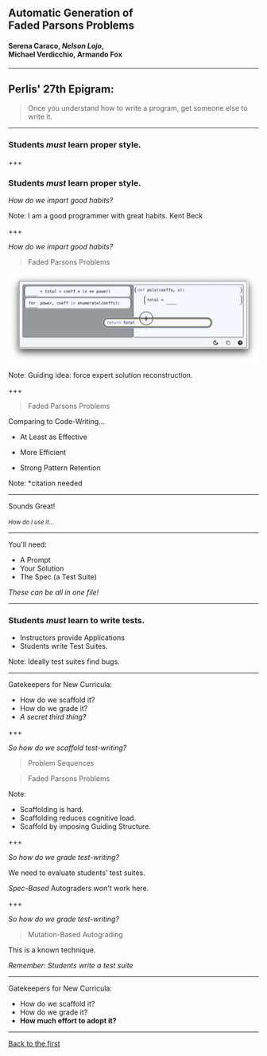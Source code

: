 <!-- todo: prairielearn, adoption, fppgen -->
## Automatic Generation of <br> Faded Parsons Problems
#### **Serena Caraco**, *Nelson Lojo*, <br> Michael Verdicchio, Armando Fox

---

## Perlis' 27th Epigram:
> Once you understand how to write a program,
> get someone else to write it.

---
<!-- .slide: data-auto-animate -->

### Students *must* learn proper style.

+++
<!-- .slide: data-auto-animate -->

### Students *must* learn proper style.

*How do we impart good habits?*

Note: I am a good programmer with great habits. Kent Beck

+++
<!-- .slide: data-auto-animate -->

*How do we impart good habits?*

> Faded Parsons Problems

![a simple FPP](img/dragging-simple.png)

Note: Guiding idea: force expert solution reconstruction.

+++
<!-- .slide: data-auto-animate -->

> Faded Parsons Problems

Comparing to Code-Writing...
- At Least as Effective
<!-- .element: class="fragment fade-in" -->
- More Efficient
<!-- .element: class="fragment fade-in" -->
- Strong Pattern Retention
<!-- .element: class="fragment fade-in" -->

Note: \*citation needed

---

Sounds Great!

<i><small>How do I use it...</small></i>

---

You'll need:

- A Prompt
- Your Solution
- The Spec (a Test Suite)

*These can be all in one file!*

<!-- +++ -->

<!-- todo: adoption -->

---

### Students *must* learn to write tests.

- Instructors provide Applications
- Students write Test Suites.

Note: Ideally test suites find bugs.

---

Gatekeepers for New Curricula:
- How do we scaffold it?
- How do we grade it?
- *A secret third thing?*

+++

*So how do we scaffold test-writing?*

> Problem Sequences

> Faded Parsons Problems


Note:
- Scaffolding is hard.
- Scaffolding reduces cognitive load.
- Scaffold by imposing Guiding Structure.

+++

*So how do we grade test-writing?*

We need to evaluate students' test suites.

*Spec-Based* Autograders won't work here.

+++

*So how do we grade test-writing?*

> Mutation-Based Autograding

This is a known technique.

*Remember: Students write a test suite*

---

Gatekeepers for New Curricula:
- How do we scaffold it?
- How do we grade it?
- **How much effort to adopt it?**

---

<!-- todo: adoption pt 2 -->


<a href="#/0">Back to the first</a>